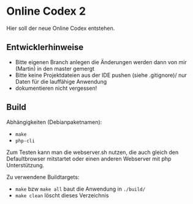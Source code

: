 # Online Codex 2

Hier soll der neue Online Codex entstehen.

## Entwicklerhinweise

- Bitte eigenen Branch anlegen die Änderungen werden dann von mir (Martin) in den master gemergt
- Bitte keine Projektdateien aus der IDE pushen (siehe .gitignore)/ nur Daten für die lauffähige Anwendung
- dokumentieren nicht vergessen!

## Build

Abhängigkeiten (Debianpaketnamen):
- `make`
- `php-cli`

Zum Testen kann man die webserver.sh nutzen, die auch gleich den Defaultbrowser mitstartet oder einen anderen Webserver mit php Unterstützung.

Zu verwendene Buildtargets:
- `make` bzw `make all` baut die Anwendung in `./build/`
- `make clean` löscht dieses Verzeichnis 
